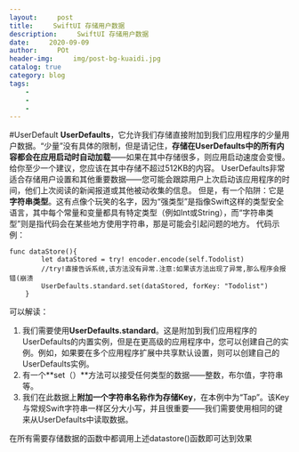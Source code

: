 ```yaml
---  
layout:     post
title:     SwiftUI 存储用户数据
description:     SwiftUI 存储用户数据
date:     2020-09-09
author:     POt
header-img:     img/post-bg-kuaidi.jpg
catalog: true
category: blog
tags:     
    -   
    -   
    -   
---  
```


#UserDefault
  **UserDefaults**，它允许我们存储直接附加到我们应用程序的少量用户数据。“少量”没有具体的限制，但是请记住，**存储在UserDefaults中的所有内容都会在应用启动时自动加载**——如果在其中存储很多，则应用启动速度会变慢。给你至少一个建议，您应该在其中存储不超过512KB的内容。
  UserDefaults非常适合存储用户设置和其他重要数据——您可能会跟踪用户上次启动该应用程序的时间，他们上次阅读的新闻报道或其他被动收集的信息。
  但是，有一个陷阱：它是**字符串类型**。这有点像个玩笑的名字，因为“强类型”是指像Swift这样的类型安全语言，其中每个常量和变量都具有特定类型（例如Int或String），而“字符串类型”则是指代码会在某些地方使用字符串，那是可能会引起问题的地方。
  代码示例：
      
```
func dataStore(){
        let dataStored = try! encoder.encode(self.Todolist)
        //try!直接告诉系统,该方法没有异常.注意:如果该方法出现了异常,那么程序会报错(崩溃
        UserDefaults.standard.set(dataStored, forKey: "Todolist")
    }
```

可以解读：
1. 我们需要使用**UserDefaults.standard**。这是附加到我们应用程序的UserDefaults的内置实例，但是在更高级的应用程序中，您可以创建自己的实例。例如，如果要在多个应用程序扩展中共享默认设置，则可以创建自己的UserDefaults实例。
2. 有一个**set（）**方法可以接受任何类型的数据——整数，布尔值，字符串等。
3. 我们在此数据上**附加一个字符串名称作为存储Key**，在本例中为“Tap”。该Key与常规Swift字符串一样区分大小写，并且很重要——我们需要使用相同的键来从UserDefaults中读取数据。

在所有需要存储数据的函数中都调用上述datastore()函数即可达到效果